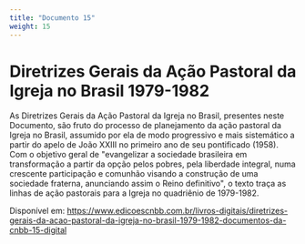 ```yaml
---
title: "Documento 15"
weight: 15
---
```


# Diretrizes Gerais da Ação Pastoral da Igreja no Brasil 1979-1982

As Diretrizes Gerais da Ação Pastoral da Igreja no Brasil, presentes neste Documento, são fruto do processo de planejamento da ação pastoral da Igreja no Brasil, assumido por ela de modo progressivo e mais sistemático a partir do apelo de João XXIII no primeiro ano de seu pontificado (1958). Com o objetivo geral de "evangelizar a sociedade brasileira em transformação a partir da opção pelos pobres, pela liberdade integral, numa crescente participação e comunhão visando a construção de uma sociedade fraterna, anunciando assim o Reino definitivo", o texto traça as linhas de ação pastorais para a Igreja no quadriênio de 1979-1982.

Disponível em: https://www.edicoescnbb.com.br/livros-digitais/diretrizes-gerais-da-acao-pastoral-da-igreja-no-brasil-1979-1982-documentos-da-cnbb-15-digital
